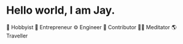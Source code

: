 # Hello world, I am Jay.
:firecracker: Hobbyist :tophat: Entrepreneur :gear: Engineer :green_heart: Contributor :lotus_position_man: Meditator :earth_americas: Traveller
